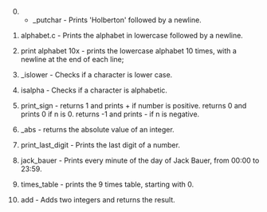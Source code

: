 0. - _putchar - Prints 'Holberton' followed by a newline.

1. alphabet.c - Prints the alphabet in lowercase followed by a newline.

2. print alphabet 10x - prints the lowercase alphabet 10 times, with a newline at the end of each line;

3. _islower - Checks if a character is lower case.

4. isalpha - Checks if a character is alphabetic.

5. print_sign - returns 1 and prints + if number is positive. returns 0 and prints 0 if n is 0. returns -1 and prints - if n is negative.

6. _abs - returns the absolute value of an integer.

7. print_last_digit - Prints the last digit of a number.

8. jack_bauer - Prints every minute of the day of Jack Bauer, from 00:00 to 23:59.

9. times_table - prints the 9 times table, starting with 0.

10. add - Adds two integers and returns the result.
